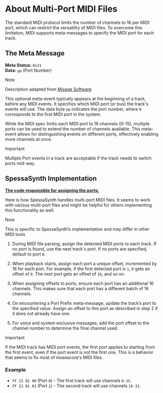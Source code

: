# About Multi-Port MIDI Files

The standard MIDI protocol limits the number of channels to 16 per MIDI port,
which can restrict the versatility of MIDI files.
To overcome this limitation, MIDI supports meta-messages to specify the MIDI port for each track.

## The Meta Message

**Meta Status:** `0x21`  
**Data:** `pp` (Port Number)

> [!NOTE]
> Description adapted from [Mixage Software](https://www.mixagesoftware.com/en/midikit/help/HTML/meta_events.html)

This optional meta-event typically appears at the beginning of a track, before any MIDI events.
 It specifies which MIDI port (or bus) the track's events will use.
 The data byte `pp` indicates the port number, where `0` corresponds to the first MIDI port in the system.

While the MIDI spec limits each MIDI port to 16 channels (0–15),
multiple ports can be used to extend the number of channels available.
This meta-event allows for distinguishing events on different ports, effectively enabling more channels at once.

> [!IMPORTANT]
> Multiple Port events in a track are acceptable if the track needs to switch ports mid-way.

## SpessaSynth Implementation

[**The code responsible for assigning the ports.**](https://github.com/spessasus/SpessaSynth/blob/7724bfc6fa67f35741e5778de8c1e4df19dc184d/src/spessasynth_lib/sequencer/worklet_sequencer/song_control.js#L19-L45)


Here is how SpessaSynth handles multi-port MIDI files.
It seems to work with various multi-port files and might be helpful for others implementing this functionality as well.

> [!NOTE]
> This is specific to SpessaSynth’s implementation and may differ in other MIDI tools

1. During MIDI file parsing, assign the detected MIDI ports to each track. If no port is found, use the next track's port. If no ports are specified, default to port `0`.

2. When playback starts, assign each port a unique offset, incremented by 16 for each port. For example, if the first detected port is `1`, it gets an offset of `0`. The next port gets an offset of `16`, and so on.

3. When assigning offsets to ports, ensure each port has an additional 16 channels. This makes sure that each port has a different batch of 16 channels.

4. On encountering a Port Prefix meta-message, update the track’s port to the specified value. Assign an offset to this port as described in step 2 if it does not already have one.

5. For voice and system exclusive messages, add the port offset to the channel number to determine the final channel used.

> [!IMPORTANT]
> If the MIDI track has MIDI port events, the first port applies to starting from the first event,
> even if the port event is not the first one. 
> This is a behavior that seems to fix most of musescore's MIDI files.

### Example

- `FF 21 01 00` (Port `0`) - The first track will use channels `0-15`.
- `FF 21 01 01` (Port `1`) - The second track will use channels `16-31`.
